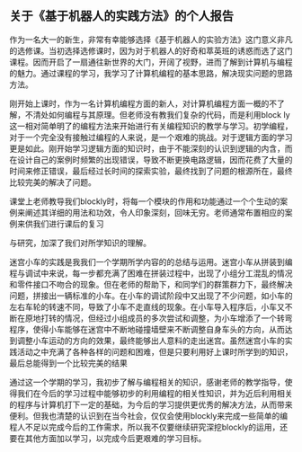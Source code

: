 ## 关于《基于机器人的实践方法》的个人报告

作为一名大一的新生，非常有幸能够选择《基于机器人的实验方法》这门意义非凡的选修课。当初选择选修课时，因为对于机器人的好奇和萃英班的诱惑而选了这门课程。因而开启了一扇通往新世界的大门，开阔了视野，进而了解到计算机与编程的魅力。通过课程的学习，我学习了计算机编程的基本思路，解决现实问题的思路方法。

刚开始上课时，作为一名计算机编程方面的新人，对计算机编程方面一概的不了解，不清处如何编程与其原理。但老师没有教我们复杂的代码，而是利用block ly这一相对简单明了的编程方法来开始进行有关编程知识的教学与学习。初学编程，对于一个完全没有接触过编程的人来说，是一个艰难的挑战。对于逻辑方面的学习更是如此。刚开始学习逻辑方面的知识时，由于不能深刻的认识到逻辑的内含，而在设计自己的案例时频繁的出现错误，导致不断更换电路逻辑，因而花费了大量的时间来修正错误，最后经过长时间的探索实验，最终找到了问题的根源所在，最终比较完美的解决了问题。

课堂上老师教导我们blockly时，将每一个模块的作用和功能通过一个个生动的案例来阐述其详细的用法和功效，令人印象深刻，回味无穷。老师通常布置相应的案例来供我们进行课后的复习

与研究，加深了我们对所学知识的理解。

迷宫小车的实践是我我们一个学期所学内容的的总结与运用。迷宫小车从拼装到编程与调试中来说，每一步都充满了困难在拼装过程中，出现了小组分工混乱的情况和零件接口不吻合的现象。但在老师的帮助下，和同学们的群策群力下，最终解决问题，拼接出一辆标准的小车。在小车的调试阶段中又出现了不少问题，如小车的左右车轮的转速不同，导致了小车不走直线的现象。在小车导入程序后，小车又不断在原地打转的情况，但经过小组成员的多次尝试和调整，为小车增添了一个转弯程序，使得小车能够在迷宫中不断地碰撞墙壁来不断调整自身车头的方向，从而达到调整小车运动的方向的效果，最终能够出人意料的走出迷宫。虽然迷宫小车的实践活动之中充满了各种各样的问题和困难，但是只要利用好上课时所学到的知识，最后总能得到一个比较完美的结果

通过这一个学期的学习，我初步了解与编程相关的知识，感谢老师的教学指导，使得我们在今后的学习过程中能够初步的利用编程的相关性知识，并为近后利用相关的程序与计算机打下一定的基础，为今后的学习提供更优秀的解决方法，从而带来便利。但我也清楚的认识到在当今社会，仅仅会使用blockly来完成一些简单的编程人不足以完成今后的工作需求，所以我不仅要继续研究深挖blockly的运用，还要在其他方面加以学习，以完成今后更艰难的学习目标。

